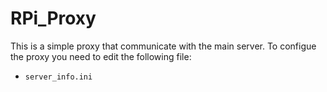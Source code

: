 # RPi_Proxy
This is a simple proxy that communicate with the main server. To configue the proxy you need to edit the following file:

- `server_info.ini`